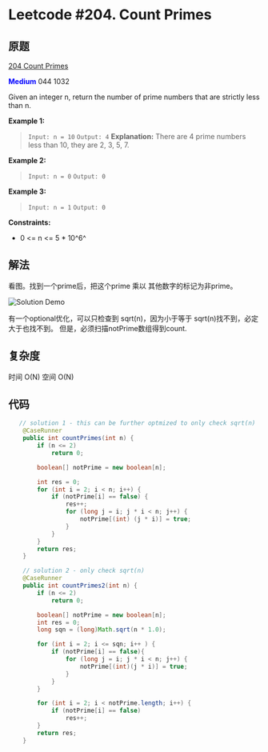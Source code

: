 # Leetcode #204. Count Primes

## 原题

[204 Count Primes](https://leetcode.com/problems/count-primes/)

**<span style="color:blue">Medium</span>** 044 1032

Given an integer n, return the number of prime numbers that are strictly less than n.

**Example 1:**

> `Input: n = 10`
`Output: 4`
**Explanation:** There are 4 prime numbers less than 10, they are 2, 3, 5, 7.

**Example 2:**

> `Input: n = 0`
`Output: 0`

**Example 3:**

> `Input: n = 1`
`Output: 0`

**Constraints:**

- 0 <= n <= 5 * 10^6^

## 解法

看图。找到一个prime后，把这个prime 乘以 其他数字的标记为非prime。

![Solution Demo](https://leetcode.com/static/images/solutions/Sieve_of_Eratosthenes_animation.gif)

有一个optional优化，可以只检查到 sqrt(n)，因为小于等于 sqrt(n)找不到，必定大于也找不到。
但是，必须扫描notPrime数组得到count.

## 复杂度

时间 O(N)
空间 O(N)

## 代码

```Java
   // solution 1 - this can be further optmized to only check sqrt(n)
    @CaseRunner
    public int countPrimes(int n) {
        if (n <= 2)
            return 0;

        boolean[] notPrime = new boolean[n];

        int res = 0;
        for (int i = 2; i < n; i++) {
            if (notPrime[i] == false) {
                res++;
                for (long j = i; j * i < n; j++) {
                    notPrime[(int) (j * i)] = true;
                }
            }
        }
        return res;
    }

    // solution 2 - only check sqrt(n)
    @CaseRunner
    public int countPrimes2(int n) {
        if (n <= 2)
            return 0;

        boolean[] notPrime = new boolean[n];
        int res = 0;
        long sqn = (long)Math.sqrt(n * 1.0);

        for (int i = 2; i <= sqn; i++ ) {
            if (notPrime[i] == false){
                for (long j = i; j * i < n; j++) {
                    notPrime[(int)(j * i)] = true;
                }
            }
        }

        for (int i = 2; i < notPrime.length; i++) {
            if (notPrime[i] == false)
                res++;
        }
        return res;
    }

```